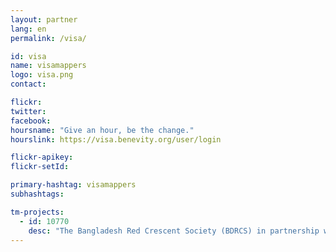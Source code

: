 ```yaml
---
layout: partner
lang: en
permalink: /visa/

id: visa
name: visamappers
logo: visa.png
contact:

flickr:
twitter:
facebook:
hoursname: "Give an hour, be the change."
hourslink: https://visa.benevity.org/user/login

flickr-apikey:
flickr-setId:

primary-hashtag: visamappers
subhashtags:

tm-projects:
  - id: 10770
    desc: "The Bangladesh Red Crescent Society (BDRCS) in partnership with the German Red Cross, Red Cross Red Crescent  Climate Centre, Department of Disaster Management and Flood Forecasting Warning Centre are implementing a project aimed at enabling communities prepare for the impacts of floods."   
---
```

